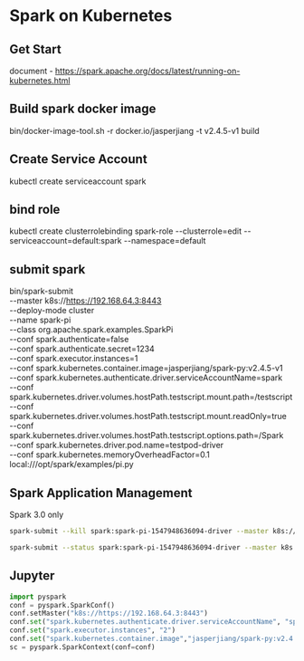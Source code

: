 # Spark on Kubernetes

## Get Start

document - <https://spark.apache.org/docs/latest/running-on-kubernetes.html>

## Build spark docker image

bin/docker-image-tool.sh -r docker.io/jasperjiang -t v2.4.5-v1 build

## Create Service Account

kubectl create serviceaccount spark

## bind role

kubectl create clusterrolebinding spark-role --clusterrole=edit --serviceaccount=default:spark --namespace=default

## submit spark

bin/spark-submit \
    --master k8s://https://192.168.64.3:8443 \
    --deploy-mode cluster \
    --name spark-pi \
    --class org.apache.spark.examples.SparkPi \
    --conf spark.authenticate=false \
    --conf spark.authenticate.secret=1234 \
    --conf spark.executor.instances=1 \
    --conf spark.kubernetes.container.image=jasperjiang/spark-py:v2.4.5-v1 \
    --conf spark.kubernetes.authenticate.driver.serviceAccountName=spark \
    --conf spark.kubernetes.driver.volumes.hostPath.testscript.mount.path=/testscript \
    --conf spark.kubernetes.driver.volumes.hostPath.testscript.mount.readOnly=true \
    --conf spark.kubernetes.driver.volumes.hostPath.testscript.options.path=/Spark \
    --conf spark.kubernetes.driver.pod.name=testpod-driver \
    --conf spark.kubernetes.memoryOverheadFactor=0.1 \
    local:///opt/spark/examples/pi.py

## Spark Application Management

Spark 3.0 only

```bash
spark-submit --kill spark:spark-pi-1547948636094-driver --master k8s://https://192.168.64.3:8443
```

```bash
spark-submit --status spark:spark-pi-1547948636094-driver --master k8s://https://192.168.64.3:8443
```

## Jupyter

```python
import pyspark
conf = pyspark.SparkConf()
conf.setMaster("k8s://https://192.168.64.3:8443") 
conf.set("spark.kubernetes.authenticate.driver.serviceAccountName", "spark") 
conf.set("spark.executor.instances", "2") 
conf.set("spark.kubernetes.container.image","jasperjiang/spark-py:v2.4.5-v1")
sc = pyspark.SparkContext(conf=conf)
```